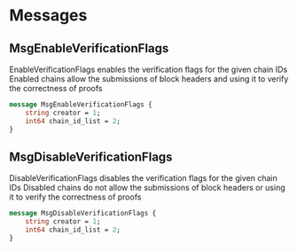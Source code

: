 # Messages

## MsgEnableVerificationFlags

EnableVerificationFlags enables the verification flags for the given chain IDs
Enabled chains allow the submissions of block headers and using it to verify the correctness of proofs

```proto
message MsgEnableVerificationFlags {
	string creator = 1;
	int64 chain_id_list = 2;
}
```

## MsgDisableVerificationFlags

DisableVerificationFlags disables the verification flags for the given chain IDs
Disabled chains do not allow the submissions of block headers or using it to verify the correctness of proofs

```proto
message MsgDisableVerificationFlags {
	string creator = 1;
	int64 chain_id_list = 2;
}
```

